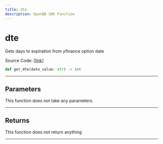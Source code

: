 ```yaml
---
title: dte
description: OpenBB SDK Function
---
```


# dte

Gets days to expiration from yfinance option date

Source Code: [[link](https://github.com/OpenBB-finance/OpenBBTerminal/tree/main/openbb_terminal/stocks/options/yfinance_model.py#L361)]

```python
def get_dte(date_value: str) -> int
```

---

## Parameters

This function does not take any parameters.

---

## Returns

This function does not return anything

---

